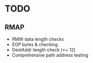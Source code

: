 # TODO

## RMAP
* RMW data length checks
* EOP bytes & checking
* DestAddr length check (<= 12)
* Comprehensive path address testing
